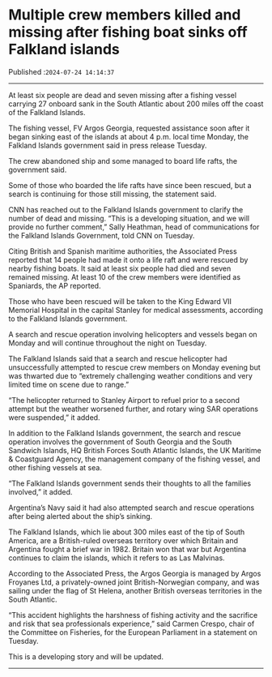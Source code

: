 # Multiple crew members killed and missing after fishing boat sinks off Falkland islands

Published :`2024-07-24 14:14:37`

---

At least six people are dead and seven missing after a fishing vessel carrying 27 onboard sank in the South Atlantic about 200 miles off the coast of the Falkland Islands.

The fishing vessel, FV Argos Georgia, requested assistance soon after it began sinking east of the islands at about 4 p.m. local time Monday, the Falkland Islands government said in press release Tuesday.

The crew abandoned ship and some managed to board life rafts, the government said.

Some of those who boarded the life rafts have since been rescued, but a search is continuing for those still missing, the statement said.

CNN has reached out to the Falkland Islands government to clarify the number of dead and missing. “This is a developing situation, and we will provide no further comment,” Sally Heathman, head of communications for the Falkland Islands Government, told CNN on Tuesday.

Citing British and Spanish maritime authorities, the Associated Press reported that 14 people had made it onto a life raft and were rescued by nearby fishing boats. It said at least six people had died and seven remained missing. At least 10 of the crew members were identified as Spaniards, the AP reported.

Those who have been rescued will be taken to the King Edward VII Memorial Hospital in the capital Stanley for medical assessments, according to the Falkland Islands government.

A search and rescue operation involving helicopters and vessels began on Monday and will continue throughout the night on Tuesday.

The Falkland Islands said that a search and rescue helicopter had unsuccessfully attempted to rescue crew members on Monday evening but was thwarted due to “extremely challenging weather conditions and very limited time on scene due to range.”

“The helicopter returned to Stanley Airport to refuel prior to a second attempt but the weather worsened further, and rotary wing SAR operations were suspended,” it added.

In addition to the Falkland Islands government, the search and rescue operation involves the government of South Georgia and the South Sandwich Islands, HQ British Forces South Atlantic Islands, the UK Maritime & Coastguard Agency, the management company of the fishing vessel, and other fishing vessels at sea.

“The Falkland Islands government sends their thoughts to all the families involved,” it added.

Argentina’s Navy said it had also attempted search and rescue operations after being alerted about the ship’s sinking.

The Falkland Islands, which lie about 300 miles east of the tip of South America, are a British-ruled overseas territory over which Britain and Argentina fought a brief war in 1982. Britain won that war but Argentina continues to claim the islands, which it refers to as Las Malvinas.

According to the Associated Press, the Argos Georgia is managed by Argos Froyanes Ltd, a privately-owned joint British-Norwegian company, and was sailing under the flag of St Helena, another British overseas territories in the South Atlantic.

“This accident highlights the harshness of fishing activity and the sacrifice and risk that sea professionals experience,” said Carmen Crespo, chair of the Committee on Fisheries, for the European Parliament in a statement on Tuesday.

This is a developing story and will be updated.

---

